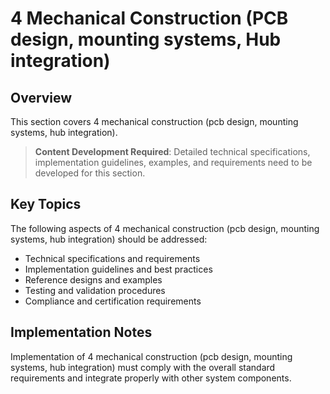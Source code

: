 # 4 Mechanical Construction (PCB design, mounting systems, Hub integration)

## Overview

This section covers 4 mechanical construction (pcb design, mounting systems, hub integration).

> **Content Development Required**: Detailed technical specifications, implementation guidelines, examples, and requirements need to be developed for this section.

## Key Topics

The following aspects of 4 mechanical construction (pcb design, mounting systems, hub integration) should be addressed:

- Technical specifications and requirements
- Implementation guidelines and best practices
- Reference designs and examples
- Testing and validation procedures
- Compliance and certification requirements

## Implementation Notes

Implementation of 4 mechanical construction (pcb design, mounting systems, hub integration) must comply with the overall standard requirements and integrate properly with other system components.

